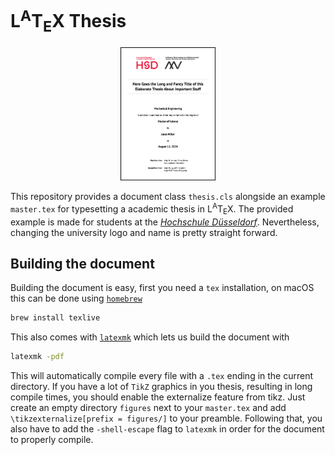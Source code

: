 # L<sup>A</sup>T<sub>E</sub>X Thesis

<p align = "center">
    <img src = "screenshots/page_0.jpg" width = "30%"/><br>
</p>

This repository provides a document class ```thesis.cls``` alongside an example ```master.tex``` for typesetting a academic thesis in L<sup>A</sup>T<sub>E</sub>X.
The provided example is made for students at the [*Hochschule Düsseldorf*](https://www.hs-duesseldorf.de/). Nevertheless, changing the university logo and name is pretty straight forward.

## Building the document
Building the document is easy, first you need a ```tex``` installation, on macOS this can be done using [```homebrew```](https://brew.sh)
```sh
brew install texlive
```
This also comes with [```latexmk```](https://www.cantab.net/users/johncollins/latexmk/) which lets us build the document with
```sh
latexmk -pdf
```
This will automatically compile every file with a ```.tex``` ending in the current directory.
If you have a lot of ```TikZ``` graphics in you thesis, resulting in long compile times, you should enable the externalize feature from tikz.
Just create an empty directory ```figures``` next to your ```master.tex``` and add ```\tikzexternalize[prefix = figures/]``` to your preamble.
Following that, you also have to add the ```-shell-escape``` flag to ```latexmk``` in order for the document to properly compile.
